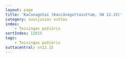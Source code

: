 ```yaml
---
layout: page
title: 'Kačanagotai (Kaccānagottasuttaṃ, SN 12.15)'
category: susijusios suttos
index: 
    - Teisingas požiūris
sortIndex: 12015
tags:
    - Teisingas požiūris
suttacentral: sn12.15
---
```

